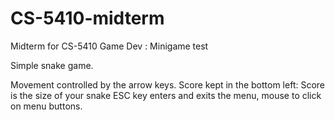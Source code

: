 # CS-5410-midterm
Midterm for CS-5410 Game Dev : Minigame test

Simple snake game.

Movement controlled by the arrow keys.
Score kept in the bottom left: Score is the size of your snake
ESC key enters and exits the menu, mouse to click on menu buttons.
